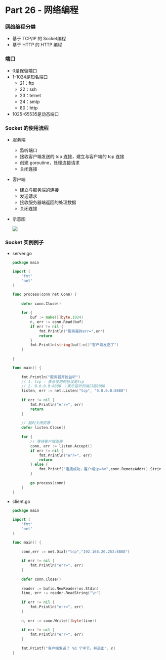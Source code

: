# Part 26 - 网络编程

### 网络编程分类

* 基于 TCP/IP 的 Socket编程
* 基于 HTTP 的  HTTP 编程

### 端口

* 0是保留端口
* 1-1024是知名端口
  * 21：ftp
  * 22：ssh
  * 23：telnet
  * 24：smtp
  * 80：http
* 1025-65535是动态端口

### Socket 的使用流程

* 服务端

  * 监听端口
  * 接收客户端发送的 tcp 连接，建立与客户端的 tcp 连接
  * 创建 goroutine，处理连接请求
  * 关闭连接

* 客户端

  * 建立与服务端的连接
  * 发送请求
  * 接收服务器端返回的处理数据
  * 关闭连接

* 示意图

  ![](/home/gothicrush/Desktop/golang/my_golang笔记/4.png)

  

### Socket 实例例子

* server.go

  ```go
  package main
  
  import (
      "fmt"
      "net"
  )
  
  func process(conn net.Conn) {
      
      defer conn.Close()
      
      for {
          buf := make([]byte,1024)
          n, err := conn.Read(buf)
          if err != nil {
              fmt.Println("服务器的err=",err)
              return
          }
          fmt.Println(string(buf[:n])"客户端发送了")
      }
      
  }
  
  func main() {
      
      fmt.Println("服务器开始监听")
      // 1. tcp : 表示使用的协议是tcp
      // 2. 0.0.0.0:8888 ：表示监听的端口是8888
      listen, err := net.Listen("tcp", "0.0.0.0:8888")
      
      if err != nil {
          fmt.Println("err=", err)
          return
      }
      
      // 延时关闭资源
      defer listen.Close()
      
      for {
          // 等待客户端连接
          conn, err := listen.Accept()
          if err != nil {
              fmt.Println("err=", err)
              return
          } else {
              fmt.Printf("连接成功，客户端ip=%v",conn.RemoteAddr().String())
          }
          
          go process(conn)
      }
  }
  ```

* client.go

  ```go
  package main
  
  import (
      "fmt"
      "net"
  )
  
  func main() {
      
      conn,err := net.Dial("tcp","192.168.20.253:8888")
      
      if err != nil {
          fmt.Println("err=", err)
      }
      
      defer conn.Close()
      
      reader := bufio.NewReader(os.Stdin)
      line, err := reader.ReadString("\n")
      
      if err != nil {
          fmt.Println("err=", err)
      }
      
      n, err := conn.Write([]byte(line))
      
      if err != nil {
          fmt.Println("err=", err)
      }
      
      fmt.Printf("客户端发送了 %d 个字节，并退出", n)
  }
  ```
